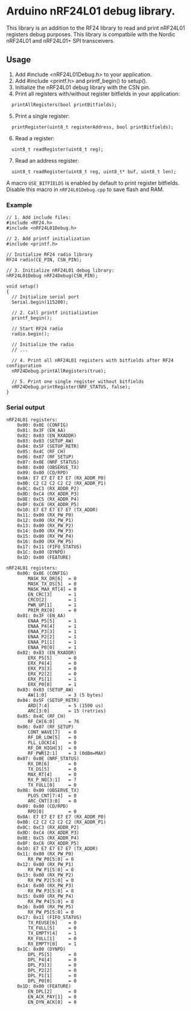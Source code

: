 # Arduino nRF24L01 debug library.

This library is an addition to the RF24 library to read and print nRF24L01 
registers debug purposes. This library is compatbile with the Nordic nRF24L01 
and nRF24L01+ SPI transceivers.

## Usage
1. Add #include <nRF24L01Debug.h> to your application.
2. Add #include <printf.h> and printf_begin() to setup().
3. Initialize the nRF24L01 debug library with the CSN pin.
4. Print all registers with/without register bitfields in your application:
```
  printAllRegisters(bool printBitfields);
```

5. Print a single register:
```
  printRegister(uint8_t registerAddress, bool printBitfields);
```

6. Read a register:
```
  uint8_t readRegister(uint8_t reg);
```

7. Read an address register:
```
  uint8_t readRegister(uint8_t reg, uint8_t* buf, uint8_t len);
```

A macro ```USE_BITFIELDS``` is enabled by default to print register bitfields. Disable
this macro in ```nRF24L01Debug.cpp``` to save flash and RAM.

### Example
```
// 1. Add include files:
#include <RF24.h>
#include <nRF24L01Debug.h> 

// 2. Add printf initialization
#include <printf.h>
  
// Initialize RF24 radio library
RF24 radio(CE_PIN, CSN_PIN);
  
// 3. Initialize nRF24L01 debug library:
nRF24L01Debug nRF24Debug(CSN_PIN);
  
void setup() 
{
  // Initialize serial port
  Serial.begin(115200);
  
  // 2. Call printf initialization
  printf_begin();
  
  // Start RF24 radio
  radio.begin();
  
  // Initialize the radio
  // ...
  
  // 4. Print all nRF24L01 registers with bitfields after RF24 configuration
  nRF24Debug.printAllRegisters(true);
  
  // 5. Print one single register without bitfields
  nRF24Debug.printRegister(NRF_STATUS, false);
}
```

### Serial output
```
nRF24L01 registers:
    0x00: 0x0E (CONFIG)
    0x01: 0x3F (EN_AA)
    0x02: 0x03 (EN_RXADDR)
    0x03: 0x03 (SETUP_AW)
    0x04: 0x5F (SETUP_RETR)
    0x05: 0x4C (RF_CH)
    0x06: 0x07 (RF_SETUP)
    0x07: 0x0E (NRF_STATUS)
    0x08: 0x00 (OBSERVE_TX)
    0x09: 0x00 (CD/RPD)
    0x0A: E7 E7 E7 E7 E7 (RX_ADDR_P0)
    0x0B: C2 C2 C2 C2 C2 (RX_ADDR_P1)
    0x0C: 0xC3 (RX_ADDR_P2)
    0x0D: 0xC4 (RX_ADDR_P3)
    0x0E: 0xC5 (RX_ADDR_P4)
    0x0F: 0xC6 (RX_ADDR_P5)
    0x10: E7 E7 E7 E7 E7 (TX_ADDR)
    0x11: 0x00 (RX_PW_P0)
    0x12: 0x00 (RX_PW_P1)
    0x13: 0x00 (RX_PW_P2)
    0x14: 0x00 (RX_PW_P3)
    0x15: 0x00 (RX_PW_P4)
    0x16: 0x00 (RX_PW_P5)
    0x17: 0x11 (FIFO_STATUS)
    0x1C: 0x00 (DYNPD)
    0x1D: 0x00 (FEATURE)
  
nRF24L01 registers:
    0x00: 0x0E (CONFIG)
        MASK_RX_DR[6]  = 0
        MASK_TX_DS[5]  = 0
        MASK_MAX_RT[4] = 0
        EN_CRC[3]      = 1
        CRCO[2]        = 1
        PWR_UP[1]      = 1
        PRIM_RX[0]     = 0
    0x01: 0x3F (EN_AA)
        ENAA_P5[5]     = 1
        ENAA_P4[4]     = 1
        ENAA_P3[3]     = 1
        ENAA_P2[2]     = 1
        ENAA_P1[1]     = 1
        ENAA_P0[0]     = 1
    0x02: 0x03 (EN_RXADDR)
        ERX_P5[5]      = 0
        ERX_P4[4]      = 0
        ERX_P3[3]      = 0
        ERX_P2[2]      = 0
        ERX_P1[1]      = 1
        ERX_P0[0]      = 1
    0x03: 0x03 (SETUP_AW)
        AW[1:0]        = 3 (5 bytes)
    0x04: 0x5F (SETUP_RETR)
        ARD[7:4]       = 5 (1500 us)
        ARC[3:0]       = 15 (retries)
    0x05: 0x4C (RF_CH)
        RF_CH[6:0]     = 76
    0x06: 0x07 (RF_SETUP)
        CONT_WAVE[7]   = 0
        RF_DR_LOW[5]   = 0
        PLL_LOCK[4]    = 0
        RF_DR_HIGH[3]  = 0
        RF_PWR[2:1]    = 3 (0dBm=MAX)
    0x07: 0x0E (NRF_STATUS)
        RX_DR[6]       = 0
        TX_DS[5]       = 0
        MAX_RT[4]      = 0
        RX_P_NO[3:1]   = 7
        TX_FULL[0]     = 0
    0x08: 0x00 (OBSERVE_TX)
        PLOS_CNT[7:4]  = 0
        ARC_CNT[3:0]   = 0
    0x09: 0x00 (CD/RPD)
        RPD[0]         = 0
    0x0A: E7 E7 E7 E7 E7 (RX_ADDR_P0)
    0x0B: C2 C2 C2 C2 C2 (RX_ADDR_P1)
    0x0C: 0xC3 (RX_ADDR_P2)
    0x0D: 0xC4 (RX_ADDR_P3)
    0x0E: 0xC5 (RX_ADDR_P4)
    0x0F: 0xC6 (RX_ADDR_P5)
    0x10: E7 E7 E7 E7 E7 (TX_ADDR)
    0x11: 0x00 (RX_PW_P0)
        RX_PW_P0[5:0] = 0
    0x12: 0x00 (RX_PW_P1)
        RX_PW_P1[5:0] = 0
    0x13: 0x00 (RX_PW_P2)
        RX_PW_P2[5:0] = 0
    0x14: 0x00 (RX_PW_P3)
        RX_PW_P3[5:0] = 0
    0x15: 0x00 (RX_PW_P4)
        RX_PW_P4[5:0] = 0
    0x16: 0x00 (RX_PW_P5)
        RX_PW_P5[5:0] = 0
    0x17: 0x11 (FIFO_STATUS)
        TX_REUSE[6]    = 0
        TX_FULL[5]     = 0
        TX_EMPTY[4]    = 1
        RX_FULL[1]     = 0
        RX_EMPTY[0]    = 1
    0x1C: 0x00 (DYNPD)
        DPL_P5[5]      = 0
        DPL_P4[4]      = 0
        DPL_P3[3]      = 0
        DPL_P2[2]      = 0
        DPL_P1[1]      = 0
        DPL_P0[0]      = 0
    0x1D: 0x00 (FEATURE)
        EN_DPL[2]      = 0
        EN_ACK_PAY[1]  = 0
        EN_DYN_ACK[0]  = 0
```